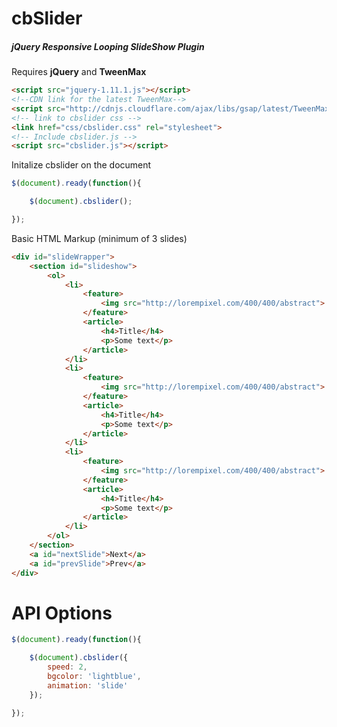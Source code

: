 cbSlider 
========
<h5>jQuery Responsive Looping SlideShow Plugin</h5>


Requires <strong>jQuery</strong> and <strong>TweenMax</strong>

```html
<script src="jquery-1.11.1.js"></script>
<!--CDN link for the latest TweenMax-->
<script src="http://cdnjs.cloudflare.com/ajax/libs/gsap/latest/TweenMax.min.js"/></script>
<!-- link to cbslider css -->
<link href="css/cbslider.css" rel="stylesheet">
<!-- Include cbslider.js -->
<script src="cbslider.js"></script>
```

Initalize cbslider on the document 

```javascript
$(document).ready(function(){

	$(document).cbslider();	

});

```
Basic HTML Markup (minimum of 3 slides)

```html
<div id="slideWrapper">
    <section id="slideshow">
        <ol>
            <li>
                <feature>
                    <img src="http://lorempixel.com/400/400/abstract">
                </feature>
                <article>
                    <h4>Title</h4>
                    <p>Some text</p>
                </article>
            </li>
            <li>
                <feature>
                    <img src="http://lorempixel.com/400/400/abstract">
                </feature>
                <article>
                    <h4>Title</h4>
                    <p>Some text</p>
                </article>
            </li>
            <li>
                <feature>
                    <img src="http://lorempixel.com/400/400/abstract">
                </feature>
                <article>
                    <h4>Title</h4>
                    <p>Some text</p>
                </article>
            </li>
        </ol>
    </section>
    <a id="nextSlide">Next</a>
    <a id="prevSlide">Prev</a>
</div>
```


<h1>API Options</h1>

```javascript 
$(document).ready(function(){

	$(document).cbslider({
		speed: 2,
		bgcolor: 'lightblue',
		animation: 'slide'
	});

});
```
